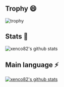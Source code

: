 
<!--
**Xenco82/xenco82** is a ✨ _special_ ✨ repository because its `README.md` (this file) appears on your GitHub profile.

Here are some ideas to get you started:

- 🔭 I’m currently working on ...
- 🌱 I’m currently learning ...
- 👯 I’m looking to collaborate on ...
- 🤔 I’m looking for help with ...
- 💬 Ask me about ...
- 📫 How to reach me: ...
- 😄 Pronouns: ...
- ⚡ Fun fact: ...
--> 


##                           Trophy 😄
![trophy](https://github-profile-trophy.vercel.app/?username=xenco82)

##                           Stats 🌱
![xenco82's github stats](https://github-readme-stats.vercel.app/api?username=xenco82&show_icons=true)

##                        Main language ⚡
[![xenco82's github stats](https://github-readme-stats.vercel.app/api/top-langs/?username=xenco82&show_icons=true&hide_border=true&title_color=004386&icon_color=004386&layout=compact)](https://github.com/xenco82)
